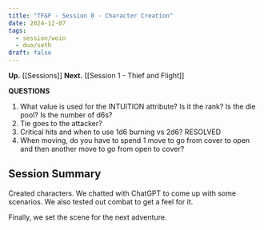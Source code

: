 ```yaml
---
title: "TF&F - Session 0 - Character Creation"
date: 2024-12-07
tags:
  - session/woin
  - duo/seth
draft: false
---
```

**Up.** [[Sessions]]
**Next.** [[Session 1 - Thief and Flight]]

**QUESTIONS**

1. What value is used for the INTUITION attribute? Is it the rank? Is the die pool? Is the number of d6s?
2. Tie goes to the attacker?
3. Critical hits and when to use 1d6 burning vs 2d6? RESOLVED
4. When moving, do you have to spend 1 move to go from cover to open and then another move to go from open to cover?

## Session Summary

Created characters. We chatted with ChatGPT to come up with some scenarios. We also tested out combat to get a feel for it.

Finally, we set the scene for the next adventure.